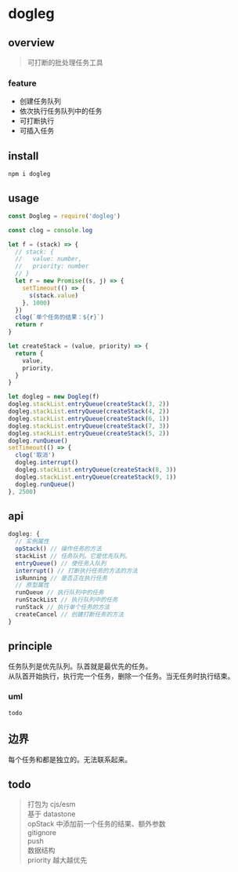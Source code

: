 # dogleg

## overview

> 可打断的批处理任务工具

### feature

- 创建任务队列
- 依次执行任务队列中的任务
- 可打断执行
- 可插入任务

## install

`npm i dogleg`

## usage

```js
const Dogleg = require('dogleg')

const clog = console.log

let f = (stack) => {
  // stack: {
  //   value: number,
  //   priority: number
  // }
  let r = new Promise((s, j) => {
    setTimeout(() => {
      s(stack.value)
    }, 1000)
  })
  clog(`单个任务的结果：${r}`)
  return r
}

let createStack = (value, priority) => {
  return {
    value,
    priority,
  }
}

let dogleg = new Dogleg(f)
dogleg.stackList.entryQueue(createStack(3, 2))
dogleg.stackList.entryQueue(createStack(4, 2))
dogleg.stackList.entryQueue(createStack(6, 1))
dogleg.stackList.entryQueue(createStack(7, 3))
dogleg.stackList.entryQueue(createStack(5, 2))
dogleg.runQueue()
setTimeout(() => {
  clog('取消')
  dogleg.interrupt()
  dogleg.stackList.entryQueue(createStack(8, 3))
  dogleg.stackList.entryQueue(createStack(9, 1))
  dogleg.runQueue()
}, 2500)
```

## api

```js
dogleg: {
  // 实例属性
  opStack() // 操作任务的方法
  stackList // 任务队列。它是优先队列。
  entryQueue() // 使任务入队列
  interrupt() // 打断执行任务的方法的方法
  isRunning // 是否正在执行任务
  // 原型属性
  runQueue // 执行队列中的任务
  runStackList // 执行队列中的任务
  runStack // 执行单个任务的方法
  createCancel // 创建打断任务的方法
}
```

## principle

任务队列是优先队列。队首就是最优先的任务。  
从队首开始执行，执行完一个任务，删除一个任务。当无任务时执行结束。

### uml

```
todo
```

## 边界

每个任务和都是独立的。无法联系起来。

## todo

> 打包为 cjs/esm  
> 基于 datastone  
> opStack 中添加前一个任务的结果、额外参数  
> gitignore  
> push  
> 数据结构  
> priority 越大越优先
